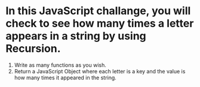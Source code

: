 # In this JavaScript challange, you will check to see how many times a letter appears in a string by using Recursion.

1. Write as many functions as you wish.
2. Return a JavaScript Object where each letter is a key and the value is how many times it appeared in the string.